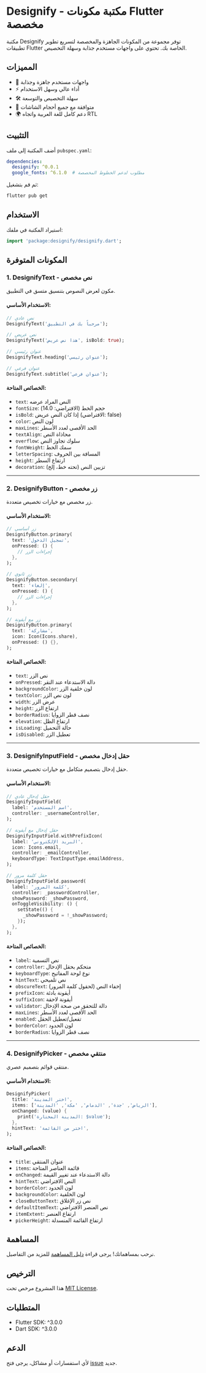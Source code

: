 # Designify - مكتبة مكونات Flutter مخصصة

مكتبة Designify توفر مجموعة من المكونات الجاهزة والمخصصة لتسريع تطوير تطبيقات Flutter الخاصة بك. تحتوي على واجهات مستخدم جذابة وسهلة التخصيص.

## المميزات

- 🎨 واجهات مستخدم جاهزة وجذابة
- ⚡ أداء عالي وسهل الاستخدام
- 🛠️ سهلة التخصيص والتوسعة
- 📱 متوافقة مع جميع أحجام الشاشات
- 🌍 دعم كامل للغة العربية واتجاه RTL

## التثبيت

أضف المكتبة إلى ملف `pubspec.yaml`:

```yaml
dependencies:
  designify: ^0.0.1
  google_fonts: ^6.1.0  # مطلوب لدعم الخطوط المخصصة
```

ثم قم بتشغيل:

```bash
flutter pub get
```

## الاستخدام

استيراد المكتبة في ملفك:

```dart
import 'package:designify/designify.dart';
```

## المكونات المتوفرة

### 1. DesignifyText - نص مخصص

مكون لعرض النصوص بتنسيق متسق في التطبيق.

#### الاستخدام الأساسي:

```dart
// نص عادي
DesignifyText('مرحباً بك في التطبيق');

// نص عريض
DesignifyText('هذا نص عريض', isBold: true);

// عنوان رئيسي
DesignifyText.heading('عنوان رئيسي');

// عنوان فرعي
DesignifyText.subtitle('عنوان فرعي');
```

#### الخصائص المتاحة:
- `text`: النص المراد عرضه
- `fontSize`: حجم الخط (الافتراضي: 14.0)
- `isBold`: إذا كان النص عريض (الافتراضي: false)
- `color`: لون النص
- `maxLines`: الحد الأقصى لعدد الأسطر
- `textAlign`: محاذاة النص
- `overflow`: سلوك تجاوز النص
- `fontWeight`: سمك الخط
- `letterSpacing`: المسافة بين الحروف
- `height`: ارتفاع السطر
- `decoration`: تزيين النص (تحته خط، إلخ)

---

### 2. DesignifyButton - زر مخصص

زر مخصص مع خيارات تخصيص متعددة.

#### الاستخدام الأساسي:

```dart
// زر أساسي
DesignifyButton.primary(
  text: 'تسجيل الدخول',
  onPressed: () {
    // إجراءات الزر
  },
);

// زر ثانوي
DesignifyButton.secondary(
  text: 'إلغاء',
  onPressed: () {
    // إجراءات الزر
  },
);

// زر مع أيقونة
DesignifyButton.primary(
  text: 'مشاركة',
  icon: Icon(Icons.share),
  onPressed: () {},
);
```

#### الخصائص المتاحة:
- `text`: نص الزر
- `onPressed`: دالة الاستدعاء عند النقر
- `backgroundColor`: لون خلفية الزر
- `textColor`: لون نص الزر
- `width`: عرض الزر
- `height`: ارتفاع الزر
- `borderRadius`: نصف قطر الزوايا
- `elevation`: ارتفاع الظل
- `isLoading`: حالة التحميل
- `isDisabled`: تعطيل الزر

---

### 3. DesignifyInputField - حقل إدخال مخصص

حقل إدخال بتصميم متكامل مع خيارات تخصيص متعددة.

#### الاستخدام الأساسي:

```dart
// حقل إدخال عادي
DesignifyInputField(
  label: 'اسم المستخدم',
  controller: _usernameController,
);

// حقل إدخال مع أيقونة
DesignifyInputField.withPrefixIcon(
  label: 'البريد الإلكتروني',
  icon: Icons.email,
  controller: _emailController,
  keyboardType: TextInputType.emailAddress,
);

// حقل كلمة مرور
DesignifyInputField.password(
  label: 'كلمة المرور',
  controller: _passwordController,
  showPassword: _showPassword,
  onToggleVisibility: () {
    setState(() {
      _showPassword = !_showPassword;
    });
  },
);
```

#### الخصائص المتاحة:
- `label`: نص التسمية
- `controller`: متحكم بحقل الإدخال
- `keyboardType`: نوع لوحة المفاتيح
- `hintText`: نص تلميحي
- `obscureText`: إخفاء النص (لحقول كلمة المرور)
- `prefixIcon`: أيقونة بادئة
- `suffixIcon`: أيقونة لاحقة
- `validator`: دالة للتحقق من صحة الإدخال
- `maxLines`: الحد الأقصى لعدد الأسطر
- `enabled`: تفعيل/تعطيل الحقل
- `borderColor`: لون الحدود
- `borderRadius`: نصف قطر الزوايا

---

### 4. DesignifyPicker - منتقي مخصص

منتقي قوائم بتصميم عصري.

#### الاستخدام الأساسي:

```dart
DesignifyPicker(
  title: 'اختر المدينة',
  items: ['الرياض', 'جدة', 'الدمام', 'مكة', 'المدينة'],
  onChanged: (value) {
    print('المدينة المختارة: $value');
  },
  hintText: 'اختر من القائمة',
);
```

#### الخصائص المتاحة:
- `title`: عنوان المنتقي
- `items`: قائمة العناصر المتاحة
- `onChanged`: دالة الاستدعاء عند تغيير القيمة
- `hintText`: النص الافتراضي
- `borderColor`: لون الحدود
- `backgroundColor`: لون الخلفية
- `closeButtonText`: نص زر الإغلاق
- `defaultItemText`: نص العنصر الافتراضي
- `itemExtent`: ارتفاع العنصر
- `pickerHeight`: ارتفاع القائمة المنسدلة

## المساهمة

نرحب بمساهماتك! يرجى قراءة [دليل المساهمة](CONTRIBUTING.md) للمزيد من التفاصيل.

## الترخيص

هذا المشروع مرخص تحت [MIT License](LICENSE).

## المتطلبات

- Flutter SDK: ^3.0.0
- Dart SDK: ^3.0.0

## الدعم

لأي استفسارات أو مشاكل، يرجى فتح [issue](https://github.com/yourusername/designify/issues) جديد.
